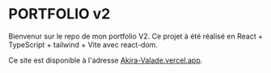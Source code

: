# PORTFOLIO v2

Bienvenur sur le repo de mon portfolio V2.
Ce projet à été réalisé en React + TypeScript + tailwind + Vite avec react-dom.

Ce site est disponible à l'adresse [Akira-Valade.vercel.app](https://portfolio-v2.vercel.app/).
